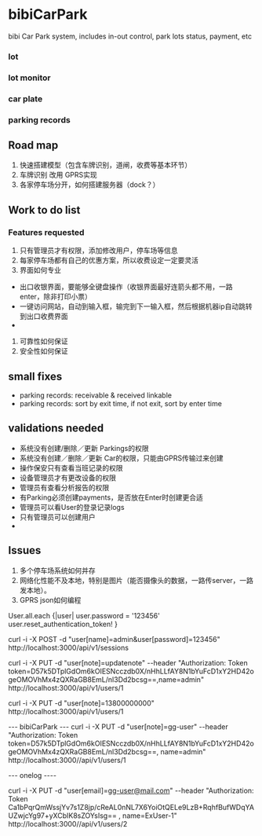 # bibiCarPark
bibi Car Park system, includes in-out control, park lots status, payment, etc

### lot
### lot monitor
### car plate
### parking records

## Road map
1. 快速搭建模型（包含车牌识别，道闸，收费等基本环节）
1. 车牌识别 改用 GPRS实现
1. 各家停车场分开，如何搭建服务器（dock？）

## Work to do list
### Features requested
1. 只有管理员才有权限，添加修改用户，停车场等信息
1. 每家停车场都有自己的优惠方案，所以收费设定一定要灵活
1. 界面如何专业
 - 出口收银界面，要能够全键盘操作（收银界面最好连箭头都不用，一路enter，除非打印小票）
 - 一键访问网站，自动到输入框，输完到下一输入框，然后根据机器ip自动跳转到出口收费界面
 -
1. 可靠性如何保证
1. 安全性如何保证

## small fixes
 - parking records: receivable & received linkable
 - parking records: sort by exit time, if not exit, sort by enter time

## validations needed
 - 系统没有创建/删除／更新 Parkings的权限
 - 系统没有创建／删除／更新 Car的权限，只能由GPRS传输过来创建
 - 操作保安只有查看当班记录的权限
 - 设备管理员才有更改设备的权限
 - 管理员有查看分析报告的权限
 - 有Parking必须创建payments，是否放在Enter时创建更合适
 - 管理员可以看User的登录记录logs
 - 只有管理员可以创建用户
 -

## Issues
1. 多个停车场系统如何并存
1. 网络化性能不及本地，特别是图片（能否摄像头的数据，一路传server，一路发本地）。
1. GPRS json如何编程


User.all.each {|user|
  user.password = '123456'
  user.reset_authentication_token!
}


curl -i -X POST -d "user[name]=admin&user[password]=123456" http://localhost:3000/api/v1/sessions


curl -i -X PUT -d "user[note]=updatenote" --header "Authorization: Token token=D57k5DTplGdOm6kOIESNcczdb0X/nHhLLfAY8N1bYuFcD1xY2HD42ogeOMOVhMx4zQXRaGB8EmL/nl3Dd2bcsg==,name=admin" http://localhost:3000/api/v1/users/1

curl -i -X PUT -d "user[note]=13800000000" http://localhost:3000/api/v1/users/1

--- bibiCarPark ---
curl -i -X PUT -d "user[note]=gg-user" --header "Authorization: Token token=D57k5DTplGdOm6kOIESNcczdb0X/nHhLLfAY8N1bYuFcD1xY2HD42ogeOMOVhMx4zQXRaGB8EmL/nl3Dd2bcsg==,  name=admin" http://localhost:3000//api/v1/users/1


--- onelog ----

curl -i -X PUT -d "user[email]=gg-user@mail.com" --header "Authorization: Token Ca1bPqrQmWssjYv7s1Z8jp/cReAL0nNL7X6YoiOtQELe9LzB+RqhfBufWDqYAUZwjcYg97+yXCbIK8sZOYsIsg== ,   name=ExUser-1" http://localhost:3000//api/v1/users/2  
